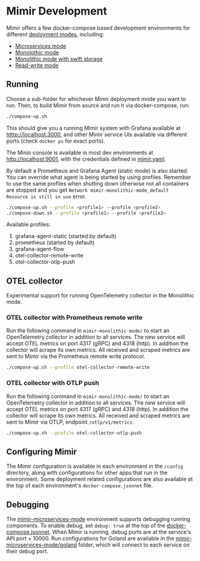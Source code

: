 # Mimir Development

Mimir offers a few docker-compose based development environments for different [deployment modes][deployment-modes], including:

- [Microservices mode](./mimir-microservices-mode)
- [Monolothic mode](./mimir-monolithic-mode)
- [Monolithic mode with swift storage](./mimir-monolithic-mode-with-swift-storage)
- [Read-write mode](./mimir-read-write-mode)

## Running

Choose a sub-folder for whichever Mimir deployment mode you want to run. Then, to build Mimir from source and run it via docker-compose, run:

```bash
./compose-up.sh
```

This should give you a running Mimir system with Grafana available at [htttp://localhost:3000](http://localhost:3000), and other Mimir service UIs available via different ports (check `docker ps` for exact ports).

The Minio console is available in most dev environments at [http://localhost:9001](http://localhost:9001), with the credentials defined in [mimir.yaml][minio-creds].

By default a Prometheus and Grafana Agent (static mode) is also started. You can override what agent is being started by using profiles. Remember to use the same profiles when shutting down otherwise not all containers are stopped and you get `Network mimir-monolithic-mode_default      Resource is still in use` error.

```bash
./compose-up.sh --profile <profile1> --profile <profile2>
./compose-down.sh --profile <profile1> --profile <profile2>
```

Available profiles:
1. grafana-agent-static (started by default)
1. prometheus (started by default)
1. grafana-agent-flow
1. otel-collector-remote-write
1. otel-collector-otlp-push

## OTEL collector

Experimental support for running OpenTelemetry collector in the Monolithic mode.

### OTEL collector with Prometheus remote write

Run the following command in `mimir-monolithic-mode/` to start an OpenTelemetry collector in addition to all services.
The new service will accept OTEL metrics on port 4317 (gRPC) and 4318 (http).
In addition the collector will scrape its own metrics.
All received and scraped metrics are sent to Mimir via the Prometheus remote write protocol.

```bash
./compose-up.sh --profile otel-collector-remote-write
```

### OTEL collector with OTLP push

Run the following command in `mimir-monolithic-mode/` to start an OpenTelemetry collector in addition to all services.
The new service will accept OTEL metrics on port 4317 (gRPC) and 4318 (http).
In addition the collector will scrape its own metrics.
All received and scraped metrics are sent to Mimir via OTLP, endpoint `/otlp/v1/metrics`.

```bash
./compose-up.sh --profile otel-collector-otlp-push
```

## Configuring Mimir

The Mimir configuration is available in each environment in the `/config` directory, along with configurations for other apps that run in the environment. Some deployment related configurations are also available at the top of each environment's `docker-compose.jsonnet` file.

## Debugging

The [mimir-microservices-mode](./mimir-microservices-mode) environment supports debugging running components. To enable debug, set `debug: true` at the top of the [docker-compose.jsonnet](./mimir-microservices-mode/docker-compose.jsonnet). When Mimir is running, debug ports are at the service's API port + 10000. Run configurations for Goland are available in the [mimir-microservices-mode/goland](./mimir-microservices-mode/goland) folder, which will connect to each service on their debug port.

[deployment-modes]: https://grafana.com/docs/mimir/latest/operators-guide/architecture/deployment-modes/
[minio-creds]: ./mimir-microservices-mode/config/mimir.yaml
